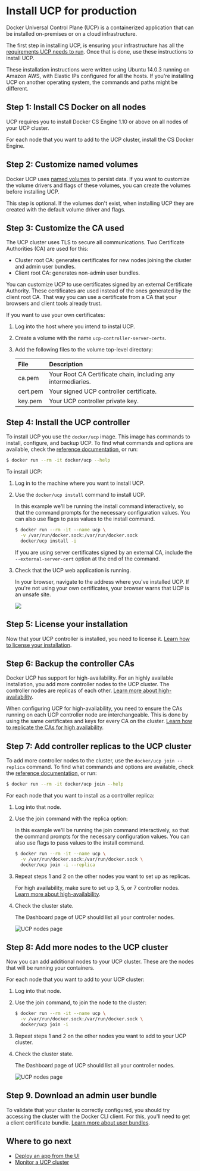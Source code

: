 <!--[metadata]>
+++
aliases = [ "/ucp/production-install/"]
title = "Install UCP for production"
description = "Learn how to install Docker Universal Control Plane on production"
keywords = ["Universal Control Plane, UCP, install"]
[menu.main]
parent="mn_ucp_installation"
weight=20
+++
<![end-metadata]-->

# Install UCP for production

Docker Universal Control Plane (UCP) is a containerized application that can be
installed on-premises or on a cloud infrastructure.

The first step in installing UCP, is ensuring your
infrastructure has all the [requirements UCP needs to run](system-requirements).
Once that is done, use these instructions to install UCP.

These installation instructions were written using Ubuntu 14.0.3 running on
Amazon AWS, with Elastic IPs configured for all the hosts. If you're installing
UCP on another operating system, the commands and paths might be different.

## Step 1: Install CS Docker on all nodes

UCP requires you to install Docker CS Engine 1.10 or above on all nodes of
your UCP cluster.

For each node that you want to add to the UCP cluster, install the CS Docker
Engine.

## Step 2: Customize named volumes

Docker UCP uses [named volumes](../architecture.md) to persist data. If you want
to customize the volume drivers and flags of these volumes, you can create the
volumes before installing UCP.

This step is optional. If the volumes don't exist, when installing UCP they are
created with the default volume driver and flags.


## Step 3: Customize the CA used

The UCP cluster uses TLS to secure all communications. Two Certificate
Authorities (CA) are used for this:

* Cluster root CA: generates certificates for new nodes joining the cluster and
admin user bundles.
* Client root CA: generates non-admin user bundles.

You can customize UCP to use certificates signed by an external Certificate
Authority. These certificates are used instead of the ones generated by the
client root CA. That way you can use a certificate from a CA that your
browsers and client tools already trust.

If you want to use your own certificates:

1. Log into the host where you intend to instal UCP.

2. Create a volume with the name `ucp-controller-server-certs`.

3. Add the following files to the volume top-level directory:

    | File     | Description                                                    |
    |:---------|:---------------------------------------------------------------|
    | ca.pem   | Your Root CA Certificate chain, including any intermediaries.  |
    | cert.pem | Your signed UCP controller certificate.                        |
    | key.pem  | Your UCP controller private key.                               |


## Step 4: Install the UCP controller

To install UCP you use the `docker/ucp` image. This image has commands to
install, configure, and backup UCP. To find what commands and options are
available, check the [reference documentation](../reference/install.md), or run:

```bash
$ docker run --rm -it docker/ucp --help
```

To install UCP:

1. Log in to the machine where you want to install UCP.

2. Use the `docker/ucp install` command to install UCP.

    In this example we'll be running the install command interactively, so that
    the command prompts for the necessary configuration values.
    You can also use flags to pass values to the install command.

    ```bash
    $ docker run --rm -it --name ucp \
      -v /var/run/docker.sock:/var/run/docker.sock
      docker/ucp install -i
    ```

    If you are using server certificates signed by an external CA, include
    the `--external-server-cert` option at the end of the command.

3. Check that the UCP web application is running.

    In your browser, navigate to the address where you've installed UCP.
    If you're not using your own certificates, your browser warns that UCP is
    an unsafe site.

    ![](../images/login.png)

## Step 5: License your installation

Now that your UCP controller is installed, you need to license it.
[Learn how to license your installation](license.md).

## Step 6: Backup the controller CAs

Docker UCP has support for high-availability. For an highly available
installation, you add more controller nodes to the UCP cluster. The controller
nodes are replicas of each other.
[Learn more about high-availability](../high-availability/set-up-high-availability.md).

When configuring UCP for high-availability, you need to ensure the CAs running
on each UCP controller node are interchangeable. This is done by using the same
certificates and keys for every CA on the cluster.
[Learn how to replicate the CAs for high availability](../high-availability/replicate-cas.md).

## Step 7: Add controller replicas to the UCP cluster

To add more controller nodes to the cluster, use the
`docker/ucp join --replica` command. To find what commands and options are
available, check the [reference documentation](../reference/join.md), or run:

```bash
$ docker run --rm -it docker/ucp join --help
```

For each node that you want to install as a controller replica:

1. Log into that node.

2. Use the join command with the replica option:

    In this example we'll be running the join command interactively, so that
    the command prompts for the necessary configuration values.
    You can also use flags to pass values to the install command.

    ```bash
    $ docker run --rm -it --name ucp \
      -v /var/run/docker.sock:/var/run/docker.sock \
      docker/ucp join -i --replica
    ```

3. Repeat steps 1 and 2 on the other nodes you want to set up as replicas.

    For high availability, make sure to set up 3, 5, or 7 controller nodes.
    [Learn more about high-availability](../high-availability/set-up-high-availability.md).

4. Check the cluster state.

    The Dashboard page of UCP should list all your controller nodes.

    ![UCP nodes page](../images/replica-nodes.png)


## Step 8: Add more nodes to the UCP cluster

Now you can add additional nodes to your UCP cluster. These are the nodes that
will be running your containers.

For each node that you want to add to your UCP cluster:

1. Log into that node.

2. Use the join command, to join the node to the cluster:

    ```bash
    $ docker run --rm -it --name ucp \
      -v /var/run/docker.sock:/var/run/docker.sock \
      docker/ucp join -i
    ```

3. Repeat steps 1 and 2 on the other nodes you want to add to your UCP cluster.

4. Check the cluster state.

    The Dashboard page of UCP should list all your controller nodes.

    ![UCP nodes page](../images/nodes-page.png)

## Step 9. Download an admin user bundle

To validate that your cluster is correctly configured, you should try accessing
the cluster with the Docker CLI client. For this, you'll need to get a client
certificate bundle.
[Learn more about user bundles](../access-ucp/cli-based-access.md).


## Where to go next

* [Deploy an app from the UI](../applications/deploy-app-ui.md)
* [Monitor a UCP cluster](../monitor/monitor-ucp.md)
